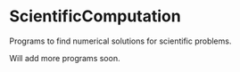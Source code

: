 # ScientificComputation
Programs to find numerical solutions for scientific problems.

Will add more programs soon. 
